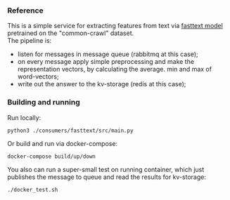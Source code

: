 ### Reference  

This is a simple service for extracting features from text via [fasttext model](https://fasttext.cc/docs/en/crawl-vectors.html) pretrained on the "common-crawl" dataset.  
The pipeline is:  
 - listen for messages in message queue (rabbitmq at this case);  
 - on every message apply simple preprocessing and make the representation vectors, by calculating the average. min and max of word-vectors;  
 - write out the answer to the kv-storage (redis at this case);  

### Building and running  

Run locally:  

```
python3 ./consumers/fasttext/src/main.py
```  

Or build and run via docker-compose:  
```
docker-compose build/up/down
```  

You also can run a super-small test on running container, which just publishes the message to queue and read the results for kv-storage:  
```
./docker_test.sh
```  